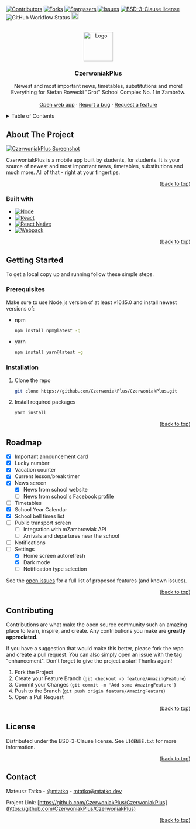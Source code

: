 [![Contributors][contributors-shield]][contributors-url]
[![Forks][forks-shield]][forks-url]
[![Stargazers][stars-shield]][stars-url]
[![Issues][issues-shield]][issues-url]
[![BSD-3-Clause license][license-shield]][license-url]
![GitHub Workflow Status](https://img.shields.io/github/workflow/status/CzerwoniakPlus/CzerwoniakPlus/NodeJS%20with%20Webpack?style=for-the-badge)
<a href="https://eva.design"><img src="https://i.imgur.com/oMcxwZ0.png" alt="Eva Design System" height="20px" /></a>

<!-- PROJECT LOGO -->
<br />
<div align="center">
  <a href="https://github.com/CzerwoniakPlus/CzerwoniakPlus">
    <img src="https://lydia.czerwoniakplus.pl/assets/CzerwoniakPlus/CzerwoniakPlus-circle.png"  alt="Logo" width="80" height="80">
  </a>

<h3 align="center">CzerwoniakPlus</h3>

  <p align="center">
    Newest and most important news, timetables, substitutions and more!<br/>
    Everything for Stefan Rowecki "Grot" School Complex No. 1 in Zambrów.
    <br />
    <br />
    <a href="https://czerwoniakplus.pl">Open web app</a>
    ·
    <a href="https://github.com/CzerwoniakPlus/CzerwoniakPlus/issues">Report a bug</a>
    ·
    <a href="https://github.com/CzerwoniakPlus/CzerwoniakPlus/issues">Request a feature</a>
  </p>
</div>

<!-- TABLE OF CONTENTS -->
<details>
  <summary>Table of Contents</summary>
  <ol>
    <li>
      <a href="#about-the-project">About the project</a>
      <ul>
        <li><a href="#built-with">Built with</a></li>
      </ul>
    </li>
    <li>
      <a href="#getting-started">Getting started</a>
      <ul>
        <li><a href="#prerequisites">Prerequisites</a></li>
        <li><a href="#installation">Installation</a></li>
      </ul>
    </li>
    <li><a href="#roadmap">Roadmap</a></li>
    <li><a href="#contributing">Contributing</a></li>
    <li><a href="#license">License</a></li>
    <li><a href="#contact">Contact</a></li>
  </ol>
</details>

<!-- ABOUT THE PROJECT -->

## About The Project

[![CzerwoniakPlus Screenshot][product-screenshot]](https://czerwoniakplus.pl)

CzerwoniakPlus is a mobile app built by students, for students. It is your source of newest and most important news, timetables, substitutions and much more. All of that - right at your fingertips.

<p align="right">(<a href="#readme-top">back to top</a>)</p>

### Built with

- [![Node][node.js]][node-url]
- [![React][react.js]][react-url]
- [![React Native][react-native]][react-native-url]
- [![Webpack][webpack]][webpack-url]

<p align="right">(<a href="#readme-top">back to top</a>)</p>

<!-- GETTING STARTED -->

## Getting Started

To get a local copy up and running follow these simple steps.

### Prerequisites

Make sure to use Node.js version of at least v16.15.0 and install newest versions of:

- npm

  ```sh
  npm install npm@latest -g
  ```

- yarn

  ```sh
  npm install yarn@latest -g
  ```

### Installation

1. Clone the repo

   ```sh
   git clone https://github.com/CzerwoniakPlus/CzerwoniakPlus.git
   ```

2. Install required packages

   ```sh
   yarn install
   ```

<p align="right">(<a href="#readme-top">back to top</a>)</p>

<!-- ROADMAP -->

## Roadmap

- [x] Important announcement card
- [x] Lucky number
- [x] Vacation counter
- [x] Current lesson/break timer
- [x] News screen
  - [x] News from school website
  - [ ] News from school's Facebook profile
- [ ] Timetables
- [x] School Year Calendar
- [x] School bell times list
- [ ] Public transport screen
  - [ ] Integration with mZambrowiak API
  - [ ] Arrivals and departures near the school
- [ ] Notifications
- [ ] Settings
  - [x] Home screen autorefresh
  - [x] Dark mode
  - [ ] Notification type selection

See the [open issues](https://github.com/CzerwoniakPlus/CzerwoniakPlus/issues) for a full list of proposed features (and known issues).

<p align="right">(<a href="#readme-top">back to top</a>)</p>

<!-- CONTRIBUTING -->

## Contributing

Contributions are what make the open source community such an amazing place to learn, inspire, and create. Any contributions you make are **greatly appreciated**.

If you have a suggestion that would make this better, please fork the repo and create a pull request. You can also simply open an issue with the tag "enhancement".
Don't forget to give the project a star! Thanks again!

1. Fork the Project
2. Create your Feature Branch (`git checkout -b feature/AmazingFeature`)
3. Commit your Changes (`git commit -m 'Add some AmazingFeature'`)
4. Push to the Branch (`git push origin feature/AmazingFeature`)
5. Open a Pull Request

<p align="right">(<a href="#readme-top">back to top</a>)</p>

<!-- LICENSE -->

## License

Distributed under the BSD-3-Clause license. See `LICENSE.txt` for more information.

<p align="right">(<a href="#readme-top">back to top</a>)</p>

<!-- CONTACT -->

## Contact

Mateusz Tatko - [@mtatko](https://linkedin.com/in/mtatko) - mtatko@mtatko.dev

Project Link: [https://github.com/CzerwoniakPlus/CzerwoniakPlus](https://github.com/CzerwoniakPlus/CzerwoniakPlus)

<p align="right">(<a href="#readme-top">back to top</a>)</p>

<!-- MARKDOWN LINKS & IMAGES -->
<!-- https://www.markdownguide.org/basic-syntax/#reference-style-links -->

[contributors-shield]: https://img.shields.io/github/contributors/CzerwoniakPlus/CzerwoniakPlus.svg?style=for-the-badge
[contributors-url]: https://github.com/CzerwoniakPlus/CzerwoniakPlus/graphs/contributors
[forks-shield]: https://img.shields.io/github/forks/CzerwoniakPlus/CzerwoniakPlus.svg?style=for-the-badge
[forks-url]: https://github.com/CzerwoniakPlus/CzerwoniakPlus/network/members
[stars-shield]: https://img.shields.io/github/stars/CzerwoniakPlus/CzerwoniakPlus.svg?style=for-the-badge
[stars-url]: https://github.com/CzerwoniakPlus/CzerwoniakPlus/stargazers
[issues-shield]: https://img.shields.io/github/issues/CzerwoniakPlus/CzerwoniakPlus.svg?style=for-the-badge
[issues-url]: https://github.com/CzerwoniakPlus/CzerwoniakPlus/issues
[license-shield]: https://img.shields.io/github/license/CzerwoniakPlus/CzerwoniakPlus.svg?style=for-the-badge
[license-url]: https://github.com/CzerwoniakPlus/CzerwoniakPlus/blob/master/LICENSE.txt
[product-screenshot]: https://lydia.czerwoniakplus.pl/assets/CzerwoniakPlus/CzerwoniakPlus-Web-Mockup.png

<!---->

[node.js]: https://img.shields.io/badge/-Node.js-333333?style=for-the-badge&logo=node.js
[node-url]: https://nodejs.org/
[react.js]: https://img.shields.io/badge/React-20232A?style=for-the-badge&logo=react&logoColor=61DAFB
[react-url]: https://reactjs.org/
[react-native]: https://img.shields.io/badge/-React%20Native-%2320232a?style=for-the-badge&logo=react
[react-native-url]: https://reactnative.dev/
[webpack]: https://img.shields.io/badge/Webpack-2ea44f?style=for-the-badge&logo=webpack&logoColor=ffffff
[webpack-url]: https://webpack.js.org/
